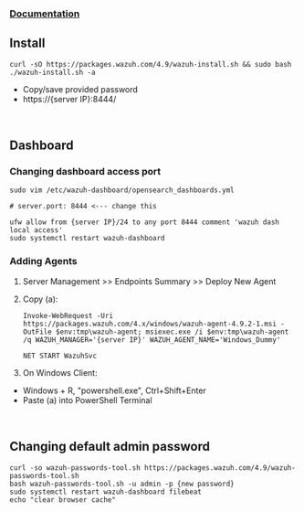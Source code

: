 ### [Documentation](https://documentation.wazuh.com/current/index.html)

## Install
    curl -sO https://packages.wazuh.com/4.9/wazuh-install.sh && sudo bash ./wazuh-install.sh -a
- Copy/save provided password
- https://{server IP}:8444/

<br>

## Dashboard
### Changing dashboard access port
    sudo vim /etc/wazuh-dashboard/opensearch_dashboards.yml
    
    # server.port: 8444 <--- change this

    ufw allow from {server IP}/24 to any port 8444 comment 'wazuh dash local access'
    sudo systemctl restart wazuh-dashboard

### Adding Agents
1. Server Management >> Endpoints Summary >> Deploy New Agent
2. Copy (a):
    
       Invoke-WebRequest -Uri https://packages.wazuh.com/4.x/windows/wazuh-agent-4.9.2-1.msi -OutFile $env:tmp\wazuh-agent; msiexec.exe /i $env:tmp\wazuh-agent /q WAZUH_MANAGER='{server IP}' WAZUH_AGENT_NAME='Windows_Dummy'

       NET START WazuhSvc

4. On Windows Client:
- Windows + R, "powershell.exe", Ctrl+Shift+Enter
- Paste (a) into PowerShell Terminal

<br>

## Changing default admin password
    curl -so wazuh-passwords-tool.sh https://packages.wazuh.com/4.9/wazuh-passwords-tool.sh
    bash wazuh-passwords-tool.sh -u admin -p {new password}
    sudo systemctl restart wazuh-dashboard filebeat
    echo "clear browser cache"
